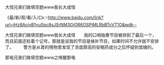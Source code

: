大怪兄弟们做填空题www我长大成怪

《最/新/观/看/入/口👉http://www.baidu.com/link?url=jHz8AcivB1yuSpc8sJSrNM3GjOR6OSPiMLRbBTcVT1O&wd》--

大怪兄弟们做填空题www我长大成怪　　我的口哨独奏节目被排到了最后一个，而且前面还标着个记号，那就是说我的节目是候补节目，如果时间不允许就不安排了。
　　警方是从胃的残物里发现了浓度颇高的安眠药成分之后怀疑到堂嫂的。





那电兄弟们做填空题www之唤醒那电
